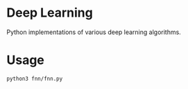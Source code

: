 # Deep Learning
Python implementations of various deep learning algorithms.

# Usage
```
python3 fnn/fnn.py
```